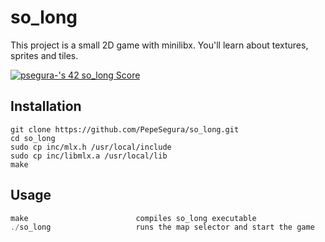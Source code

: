 # so_long

<p>This project is a small 2D game with minilibx. You'll learn about textures, sprites and tiles.</p>
<a href="https://profile.intra.42.fr/users/psegura-" target="_blank"><img src="https://badge42.vercel.app/api/v2/cl4vhf07q009309meq23tthiv/project/2823739" alt="psegura-'s 42 so_long Score" /></a>

## Installation

```shell
git clone https://github.com/PepeSegura/so_long.git
cd so_long
sudo cp inc/mlx.h /usr/local/include
sudo cp inc/libmlx.a /usr/local/lib
make
```
## Usage

```javascript
make                        compiles so_long executable
./so_long                   runs the map selector and start the game
```
